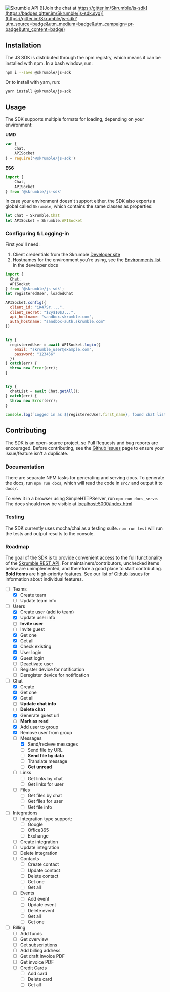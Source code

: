 
![Skrumble API](https://img.shields.io/badge/Skrumble%20API-v2.3.2-2196f3.svg?style=flat-square) [![Join the chat at https://gitter.im/Skrumble/js-sdk](https://badges.gitter.im/Skrumble/js-sdk.svg)](https://gitter.im/Skrumble/js-sdk?utm_source=badge&utm_medium=badge&utm_campaign=pr-badge&utm_content=badge)

## Installation
The JS SDK is distributed through the npm registry, which means it can be installed with npm. In a bash window, run:

```bash
npm i --save @skrumble/js-sdk 
```

Or to install with yarn, run:
```bash
yarn install @skrumble/js-sdk
```

## Usage
The SDK supports multiple formats for loading, depending on your environment:

**UMD**
```js
var {
    Chat,
    APISocket
} = require('@skrumble/js-sdk')
```

**ES6**
```js
import {
    Chat, 
    APISocket
} from '@skrumble/js-sdk'
```

In case your environment doesn't support either, the SDK also exports a global called `Skrumble`, which contains the same classes as properties: 

```js
let Chat = Skrumble.Chat    
let APISocket = Skrumble.APISocket
```


### Configuring & Logging-in 
First you'll need:
1. Client credentials from the Skrumble [Developer site](https://developers.skrumble.com/request-key)
2. Hostnames for the environment you're using, see the [Environments list](https://developers.skrumble.com/knowledge-base/skrumble-api-overview/#environments) in the developer docs

```javascript
import {
  Chat,
  APISocket
} from '@skrumble/js-sdk';
let registeredUser, loadedChat

APISocket.config({ 
  client_id: "iK47Sr....",
  client_secret: "$2y$10$J...", 
  api_hostname: "sandbox.skrumble.com",
  auth_hostname: "sandbox-auth.skrumble.com"
})


try {
  registeredUser = await APISocket.login({
    email: "skrumble_user@example.com",
    password: "123456"
  })
} catch(err) {
  throw new Error(err);  
}


try {
  chatList = await Chat.getAll();
} catch(err) {
  throw new Error(err);
}

console.log(`Logged in as ${registeredUser.first_name}, found chat list of ${chatList}`); 
```

## Contributing
The SDK is an open-source project, so Pull Requests and bug reports are encouraged. Before contributing, see the [Github Issues](https://github.com/Skrumble/js-sdk/issues) page to ensure your issue/feature isn't a duplicate. 

### Documentation
There are separate NPM tasks for generating and serving docs. To generate the docs, run `npm run docs`, which will read the code in `src/` and output it to `docs/`. 

To view it in a browser using SimpleHTTPServer, run `npm run docs_serve`. The docs should now be visible at [localhost:5000/index.html](http://localhost:5000/index.html)

### Testing
The SDK currently uses mocha/chai as a testing suite. `npm run test` will run the tests and output results to the console. 

### Roadmap
The goal of the SDK is to provide convenient access to the full functionality of the [Skrumble REST API](http://developers.skrumble.com/knowledge-base/skrumble-rest-api/). For maintainers/contributors, unchecked items below are unimplemented, and therefore a good place to start contributing. **Bold items** are high-priority features. See our list of [Github Issues](https://github.com/Skrumble/js-sdk/issues) for information about individual features.

- [ ] Teams
    - [x] Create team
    - [ ] Update team info
- [ ] Users
    - [x] Create user (add to team)
    - [x] Update user info
    - [ ] **Invite user**
    - [ ] Invite guest
    - [x] Get one
    - [x] Get all
    - [x] Check existing
    - [x] User login
    - [x] Guest login
    - [ ] Deactivate user
    - [ ] Register device for notification
    - [ ] Deregister device for notification
- [ ] Chat
    - [x] Create
    - [x] Get one
    - [x] Get all
    - [ ] **Update chat info**
    - [ ] **Delete chat**
    - [x] Generate guest url
    - [ ] **Mark as read**
    - [x] Add user to group
    - [x] Remove user from group
    - [ ] Messages
        - [x] Send/recieve messages
        - [ ] Send file by URL
        - [ ] **Send file by data**
        - [ ] Translate message
        - [ ] **Get unread**
    - [ ] Links
        - [ ] Get links by chat
        - [ ] Get links for user
    - [ ] Files
        - [ ] Get files by chat
        - [ ] Get files for user
        - [ ] Get file info 
- [ ] Integrations
    - [ ] Integration type support:
        - [ ] Google
        - [ ] Office365
        - [ ] Exchange
    - [ ] Create integration
    - [ ] Update integration
    - [ ] Delete integration
    - [ ] Contacts
        - [ ] Create contact
        - [ ] Update contact
        - [ ] Delete contact
        - [ ] Get one 
        - [ ] Get all
    - [ ] Events
        - [ ] Add event
        - [ ] Update event
        - [ ] Delete event 
        - [ ] Get all 
        - [ ] Get one
- [ ] Billing
    - [ ] Add funds
    - [ ] Get overview
    - [ ] Get subscriptions
    - [ ] Add billing address
    - [ ] Get draft invoice PDF
    - [ ] Get invoice PDF
    - [ ] Credit Cards
        - [ ] Add card
        - [ ] Delete card 
        - [ ] Get all
